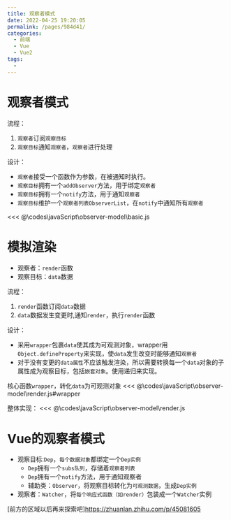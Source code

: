 ```yaml
---
title: 观察者模式
date: 2022-04-25 19:20:05
permalink: /pages/984d41/
categories:
  - 前端
  - Vue
  - Vue2
tags:
  - 
---
```

<!-- # 前言

Vue实现的两大核心是`数据驱动和组件系统`，其中数据驱动是靠`响应式对象`来实现的，即：
-   检测数据的变化
-   局部更新DOM树

我们这节只来讨论第一点`如何检测数据的变化`，即`如何实现观察者模式？`

https://juejin.cn/post/6844903822247264269
https://zhuanlan.zhihu.com/p/45081605 -->

# 观察者模式

流程：
1. `观察者`订阅`观察目标`
2. `观察目标`通知`观察者`，`观察者`进行处理

设计：
-   `观察者`接受一个函数作为参数，在被通知时执行。
-   `观察目标`拥有一个`addObserver`方法，用于绑定`观察者`
-   `观察目标`拥有一个`notify`方法，用于通知`观察者`
-   `观察目标`维护一个`观察者列表ObserverList`，在`notify`中通知所有`观察者`

<<< @\codes\javaScript\observer-model\basic.js

# 模拟渲染

-  观察者：`render`函数
-  观察目标：`data`数据

流程：
1.  `render`函数订阅`data`数据
2.  `data`数据发生变更时,通知`render`，执行`render`函数

设计：
-   采用`wrapper`包裹`data`使其成为可观测对象，wrapper用`Object.defineProperty`来实现，使`data`发生改变时能够通知`观察者`
-   对于没有变更的`data属性`不应该触发渲染，所以需要转换每一个`data`对象的子属性成为观察目标，包括`嵌套对象`。使用递归来实现。

核心函数`wrapper`，转化`data`为可观测对象
<<< @\codes\javaScript\observer-model\render.js#wrapper

整体实现：
<<< @\codes\javaScript\observer-model\render.js


# Vue的观察者模式

-   观察目标:`Dep`，`每个数据对象`都绑定一个`Dep实例`
    -   `Dep`拥有一个`subs队列`，存储着`观察者列表`
    -   `Dep`拥有一个`notify`方法，用于通知观察者
    -   辅助类：`Observer`，将观察目标转化为`可观测数据`，生成`Dep实例`
-   观察者：`Watcher`，将`每个响应式函数（如render）`包装成一个`Watcher`实例

[前方的区域以后再来探索吧]https://zhuanlan.zhihu.com/p/45081605
